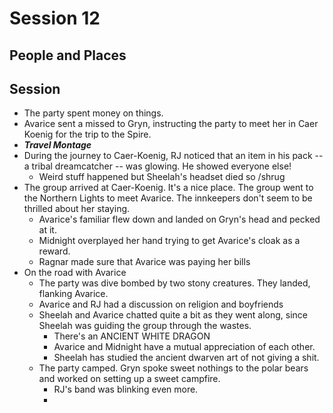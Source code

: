 
# Session 12
## People and Places
## Session
* The party spent money on things.	
* Avarice sent a missed to Gryn, instructing the party to meet her in Caer Koenig for the trip to the Spire.
* ***Travel Montage***
* During the journey to Caer-Koenig, RJ noticed that an item in his pack -- a tribal dreamcatcher -- was glowing. He showed everyone else!
	* Weird stuff happened but Sheelah's headset died so /shrug
* The group arrived at Caer-Koenig. It's a nice place. The group went to the Northern Lights to meet Avarice. The innkeepers don't seem to be thrilled about her staying.
	* Avarice's familiar flew down and landed on Gryn's head and pecked at it.
	* Midnight overplayed her hand trying to get Avarice's cloak as a reward.
	* Ragnar made sure that Avarice was paying her bills
* On the road with Avarice
	* The party was dive bombed by two stony creatures. They landed, flanking Avarice.
	* Avarice and RJ had a discussion on religion and boyfriends
	* Sheelah and Avarice chatted quite a bit as they went along, since Sheelah was guiding the group through the wastes.
		* There's an ANCIENT WHITE DRAGON
		* Avarice and Midnight have a mutual appreciation of each other.
		* Sheelah has studied the ancient dwarven art of not giving a shit.
	* The party camped. Gryn spoke sweet nothings to the polar bears and worked on setting up a sweet campfire.
		* RJ's band was blinking even more.
		* 
<!--stackedit_data:
eyJoaXN0b3J5IjpbNjEyMDMyMzk1LC0xMDAzMTc1MTE4LC0xND
U0OTkyMzM0LC0zMjg4Njc4ODAsMTgzNDMyMjcyLDE0MTM5MTA5
ODgsLTQzOTc2ODEyMiwtODM4MDY5NjY2LDExNjk0MDUzNzZdfQ
==
-->